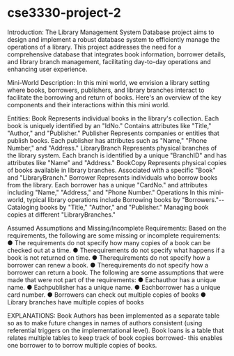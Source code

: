 # cse3330-project-2

Introduction:
 The Library Management System Database project aims to design and implement a robust
 database system to efficiently manage the operations of a library. This project addresses the
 need for a comprehensive database that integrates book information, borrower details, and
 library branch management, facilitating day-to-day operations and enhancing user
 experience.
 
 Mini-World Description:
 In this mini world, we envision a library setting where books, borrowers, publishers, and
 library branches interact to facilitate the borrowing and return of books. Here's an overview of
 the key components and their interactions within this mini world.
 
 Entities:
 Book
 Represents individual books in the library's collection.
 Each book is uniquely identified by an "IdNo."
 Contains attributes like "Title," "Author," and "Publisher."
 Publisher
 Represents companies or entities that publish books.
 Each publisher has attributes such as "Name," "Phone Number," and "Address."
 LibraryBranch
 Represents physical branches of the library system.
 Each branch is identified by a unique "BranchID" and has attributes like "Name" and
 "Address."
 BookCopy
 Represents physical copies of books available in library branches.
 Associated with a specific "Book" and "LibraryBranch."
 Borrower
 Represents individuals who borrow books from the library.
 Each borrower has a unique "CardNo." and attributes including "Name," "Address," and
 "Phone Number."
 Operations
 In this mini-world, typical library operations include
Borrowing books by "Borrowers."--
 Cataloging books by "Title," "Author," and "Publisher."
 Managing book copies at different "LibraryBranches."
 

Assumed Assumptions and Missing/Incomplete Requirements:
 Based on the requirements, the following are some missing or incomplete requirements:
 ● The requirements do not specify how many copies of a book can be checked out at a
 time.
 ● Therequirements do not specify what happens if a book is not returned on time.
 ● Therequirements do not specify how a borrower can renew a book.
 ● Therequirements do not specify how a borrower can return a book.
 The following are some assumptions that were made that were not part of the requirements:
 ● Eachauthor has a unique name.
 ● Eachpublisher has a unique name.
 ● Eachborrower has a unique card number.
 ● Borrowers can check out multiple copies of books
 ● Library branches have multiple copies of books

EXPLANATIONS:
 Book Authors has been implemented as a separate table so as to make future changes in
 names of authors consistent (using referential triggers on the implementational level).
 Book loans is a table that relates multiple tables to keep track of book copies borrowed- this
 enables one borrower to to borrow multiple copies of books.
